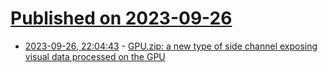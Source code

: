 # [Published on 2023-09-26](index.md)

* [2023-09-26, 22:04:43](https://lobste.rs/s/jebmrs/gpu_zip_new_type_side_channel_exposing) - [GPU.zip: a new type of side channel exposing visual data processed on the GPU](https://www.hertzbleed.com/gpu.zip/)
